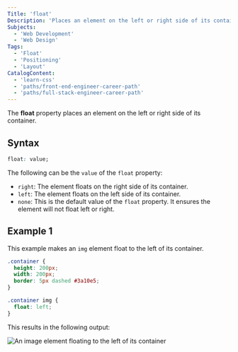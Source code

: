 ```yaml
---
Title: 'float'
Description: 'Places an element on the left or right side of its container.'
Subjects:
  - 'Web Development'
  - 'Web Design'
Tags:
  - 'Float'
  - 'Positioning'
  - 'Layout'
CatalogContent:
  - 'learn-css'
  - 'paths/front-end-engineer-career-path'
  - 'paths/full-stack-engineer-career-path'
---
```


The **float** property places an element on the left or right side of its container.

## Syntax

```css
float: value;
```

The following can be the `value` of the `float` property:

- `right`: The element floats on the right side of its container.
- `left`: The element floats on the left side of its container.
- `none`: This is the default value of the `float` property. It ensures the element will not float left or right.

## Example 1

This example makes an `img` element float to the left of its container.

```css
.container {
  height: 200px;
  width: 200px;
  border: 5px dashed #3a10e5;
}

.container img {
  float: left;
}
```

This results in the following output:

![An image element floating to the left of its container](https://raw.githubusercontent.com/Codecademy/docs/main/media/css-display-float-example.png)

